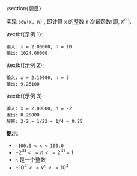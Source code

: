 \section{题目}

实现 `pow(x, n)` , 即计算 `x` 的整数 `n` 次幂函数(即, $x^n$ ). 

\textbf{示例 1}: 

```
输入: x = 2.00000, n = 10
输出: 1024.00000
```

\textbf{示例 2}: 

```
输入: x = 2.10000, n = 3
输出: 9.26100
```

\textbf{示例 3}: 

```
输入: x = 2.00000, n = -2
输出: 0.25000
解释: 2-2 = 1/22 = 1/4 = 0.25
```

**提示**: 

- `-100.0 < x < 100.0`
- $-2^{31} <= n <= 2^{31}-1$
- `n` 是一个整数
- $-10^4 <= x^n <= 10^4$